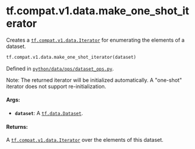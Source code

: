 <div itemscope itemtype="http://developers.google.com/ReferenceObject">
<meta itemprop="name" content="tf.compat.v1.data.make_one_shot_iterator" />
<meta itemprop="path" content="Stable" />
</div>

# tf.compat.v1.data.make_one_shot_iterator

Creates a <a href="../../../../tf/compat/v1/data/Iterator.md"><code>tf.compat.v1.data.Iterator</code></a> for enumerating the elements of a dataset.

``` python
tf.compat.v1.data.make_one_shot_iterator(dataset)
```



Defined in [`python/data/ops/dataset_ops.py`](/code/stable/tensorflow/python/data/ops/dataset_ops.py).

<!-- Placeholder for "Used in" -->

Note: The returned iterator will be initialized automatically.
A "one-shot" iterator does not support re-initialization.

#### Args:


* <b>`dataset`</b>: A <a href="../../../../tf/data/Dataset.md"><code>tf.data.Dataset</code></a>.


#### Returns:

A <a href="../../../../tf/compat/v1/data/Iterator.md"><code>tf.compat.v1.data.Iterator</code></a> over the elements of this dataset.
